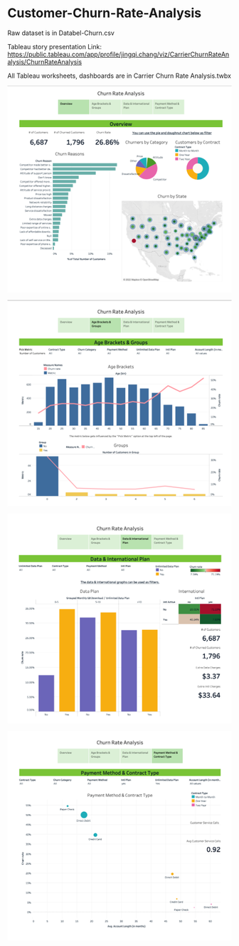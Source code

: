 # Customer-Churn-Rate-Analysis

Raw dataset is in Databel-Churn.csv

Tableau story presentation Link: https://public.tableau.com/app/profile/jingqi.chang/viz/CarrierChurnRateAnalysis/ChurnRateAnalysis

All Tableau worksheets, dashboards are in Carrier Churn Rate Analysis.twbx


![image](https://github.com/JingqiChang/Customer-Churn-Rate-Analysis/blob/main/Picture/Screen%20Shot%202022-02-16%20at%203.40.45%20PM.png)

![image](https://github.com/JingqiChang/Customer-Churn-Rate-Analysis/blob/main/Picture/Screen%20Shot%202022-02-16%20at%203.41.10%20PM.png)

![image](https://github.com/JingqiChang/Customer-Churn-Rate-Analysis/blob/main/Picture/Screen%20Shot%202022-02-16%20at%203.41.24%20PM.png)

![image](https://github.com/JingqiChang/Customer-Churn-Rate-Analysis/blob/main/Picture/Screen%20Shot%202022-02-16%20at%203.41.43%20PM.png)
